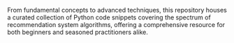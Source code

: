 From fundamental concepts to advanced techniques, this repository houses a curated collection of Python code snippets covering the spectrum of recommendation system algorithms, offering a comprehensive resource for both beginners and seasoned practitioners alike.
